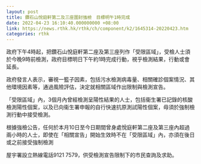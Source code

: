 ```yaml
---
layout: post
title: 鑽石山悅庭軒第二及三座圍封強檢　目標明午1時完成
date: 2022-04-23 16:10:40.000000000 +08:00
link: https://news.rthk.hk/rthk/ch/component/k2/1645314-20220423.htm
categories: rthk
---
```


政府下午4時起，把鑽石山悅庭軒第二座及第三座列作「受限區域」，受檢人士須於今晚9時前檢測，政府目標明日下午約1時完成行動，視乎檢測結果，行動或會延長。

政府發言人表示，審視一籃子因素，包括污水檢測病毒量、相關確診個案情況、其他環境因素等，通過風險評估，決定就相關區域作出限制與檢測宣告。

「受限區域」內，3個月內曾經檢測呈陽性結果的人士，包括衞生署已記錄的核酸檢測陽性個案，以及已向衞生署申報的自行快速抗原測試陽性個案，毋須於強制檢測行動中接受檢測。

根據強檢公告，任何於本月10日至今日期間曾身處悅庭軒第二座及第三座內超過兩小時的人士，即使在「相關宣告」開始生效時不在「受限區域」內，亦須在後日或之前接受強制檢測

屋宇署設立熱線電話9121 7579，供受檢測宣告限制下的市民查詢及求助。
